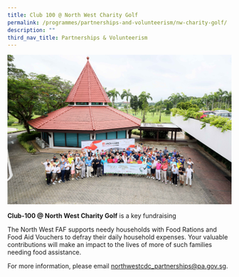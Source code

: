 ```yaml
---
title: Club 100 @ North West Charity Golf
permalink: /programmes/partnerships-and-volunteerism/nw-charity-golf/
description: ""
third_nav_title: Partnerships & Volunteerism
---
```

![](/images/Programmes/Partnership%20&%20Volunteerism/309466363_472409401591100_1978927984143300809_n.jpg)

**Club-100 @ North West Charity Golf** is a key fundraising 

The North West FAF supports needy households with Food Rations and Food Aid Vouchers to defray their daily household expenses. Your valuable contributions will make an impact to the lives of more of such families needing food assistance.

For more information, please email [northwestcdc\_partnerships@pa.gov.sg](mailto:northwestcdc_partnerships@pa.gov.sg).